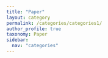 ```yaml
---
title: "Paper"
layout: category
permalink: /categories/categories1/
author_profile: true
taxonomy: Paper
sidebar:
  nav: "categories"
---
```

